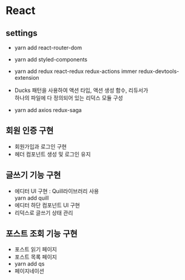 # React

## settings

- yarn add react-router-dom

- yarn add styled-components

- yarn add redux react-redux redux-actions immer redux-devtools-extension

- Ducks 패턴을 사용하여 액션 타입, 액션 생성 함수, 리듀서가  
  하나의 파일에 다 정의되어 있는 리덕스 모듈 구성

- yarn add axios redux-saga

## 회원 인증 구현

- 회원가입과 로그인 구현
- 헤더 컴포넌트 생성 및 로그인 유지

## 글쓰기 기능 구현

- 에디터 UI 구현 : Quill라이브러리 사용  
  yarn add quill
- 에디터 하단 컴포넌트 UI 구현
- 리덕스로 글쓰기 상태 관리

## 포스트 조회 기능 구현

- 포스트 읽기 페이지
- 포스트 목록 페이지
- yarn add qs
- 페이지네이션
